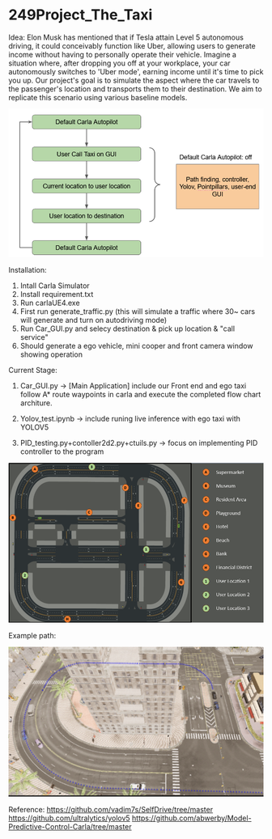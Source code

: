 # 249Project_The_Taxi
Idea:
Elon Musk has mentioned that if Tesla attain Level 5 autonomous driving, it could conceivably function like Uber, allowing users to generate income without having to personally operate their vehicle. Imagine a situation where, after dropping you off at your workplace, your car autonomously switches to 'Uber mode', earning income until it's time to pick you up. Our project's goal is to simulate the aspect where the car travels to the passenger's location and transports them to their destination. We aim to replicate this scenario using various baseline models.

![alt text](https://github.com/Barry-Tan/249Project_The_Taxi/blob/main/idea.png)

Installation:
1. Intall Carla Simulator
2. Install requirement.txt
3. Run carlaUE4.exe
4. First run generate_traffic.py (this will simulate a traffic where 30~ cars will generate and turn on autodriving mode)
5. Run Car_GUI.py and selecy destination & pick up location & "call service"
6. Should generate a ego vehicle, mini cooper and front camera window showing operation

Current Stage:

1. Car_GUI.py -> [Main Application] include our Front end and ego taxi follow A* route waypoints in carla and execute the completed flow chart architure.

2. Yolov_test.ipynb -> include runing live inference with ego taxi with YOLOV5

3. PID_testing.py+contoller2d2.py+ctuils.py -> focus on implementing PID controller to the program

![alt text](https://github.com/Barry-Tan/249Project_The_Taxi/blob/main/map1.png)

Example path:

![alt text](https://github.com/Barry-Tan/249Project_The_Taxi/blob/main/path.png)


Reference:
https://github.com/vadim7s/SelfDrive/tree/master
https://github.com/ultralytics/yolov5
https://github.com/abwerby/Model-Predictive-Control-Carla/tree/master
